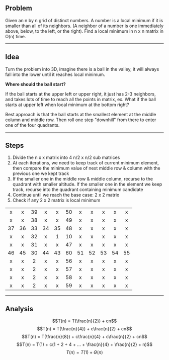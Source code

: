 <h2>Problem</h2>
<p>Given an n by n grid of distinct numbers. A number is a local minimum if it is smaller than all of its neighbors. (A neighbor of a number is one immediately above, below, to the left, or the right). Find a local minimum in n x n matrix in O(n) time.</p>
<hr>

<h2>Idea</h2>
<p>Turn the problem into 3D, imagine there is a ball in the valley, it will always fall into the lower until it reaches local minimum.</p>

<b>Where should the ball start?</b>

<p>If the ball starts at the upper left or upper right, it just has 2-3 neighbors, and takes lots of time to reach all the points in matrix, ex. What if the ball starts at upper left when local minimum at the bottom right?</p>

<p>Best approach is that the ball starts at the smallest element at the middle column and middle row. Then roll one step "downhill" from there to enter one of the four quadrants. </p>

<hr>

<h2>Steps</h2>

1. Divide the n x x matrix into 4 n/2 x n/2 sub matrices
2. At each iterations, we need to keep track of current minimum element, then compare the minimum value of next middle row & column with the previous one we kept track
3. If the smaller one in the middle row & middle column, recurse to the quadrant with smaller altitude. If the smaller one in the element we keep track, recurse into the quadrant containing minimum candidate
4. Continue until we reach the base case: 2 x 2 matrix
5. Check if any 2 x 2 matrix is local minimum

| | | | | | | | | | | |
| :-: | :-: | :-: | :-: | :-: | :-: | :-: | :-: | :-: | :-: | :-: | 
| x | x | 39 | x | x | 50 | x | x | x | x | x |
| x | x | 38 | x | x | 49 | x | x | x | x | x |
| 37 | 36 | 33 | 34 | 35 | 48 | x | x | x | x | x |
| x | x | 32 | x | 1 | 10 | x | x | x | x | x |
| x | x | 31 | x | x | 47 | x | x | x | x | x |
| 46 | 45 | 30 | 44 | 43 | 60 | 51 | 52 | 53 | 54 | 55 |
| x | x | 2 | x | x | 56 | x | x | x | x | x |
| x | x | 2 | x | x | 57 | x | x | x | x | x |
| x | x | 2 | x | x | 58 | x | x | x | x | x |
| x | x | 2 | x | x | 59 | x | x | x | x | x |

<hr>

<h2>Analysis</h2>

$$T(n) = T(\frac{n}{2}) + cn$$
$$T(n) = T(\frac{n}{4}) + c\frac{n}{2} + cn$$
$$T(n) = T(\frac{n}{8}) + c\frac{n}{4} + c\frac{n}{2} + cn$$
$$T(n) = T(1) + c(1 + 2 + 4 + ... + \frac{n}{4} + \frac{n}{2} + n)$$
$$T(n) = T(1) + Θ(n)$$

